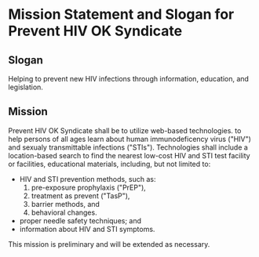 # Mission Statement and Slogan for Prevent HIV OK Syndicate

## Slogan
Helping to prevent new HIV infections through information, education, and legislation.

## Mission
Prevent HIV OK Syndicate shall be to utilize web-based technologies. to help persons of all ages learn about human immunodeficency virus ("HIV") and sexualy transmittable infections ("STIs"). Technologies shall include a location-based search to find the nearest low-cost HIV and STI test facility or facilities, educational materials, including, but not limited to:

- HIV and STI prevention methods, such as:
  1. pre-exposure prophylaxis ("PrEP"),
  2. treatment as prevent ("TasP"),
  3. barrier methods, and
  4. behavioral changes.
- proper needle safety techniques; and
- information about HIV and STI symptoms.

This mission is preliminary and will be extended as necessary.
